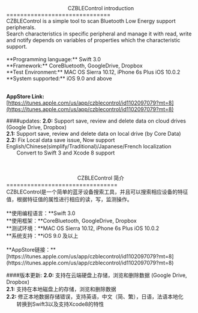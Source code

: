 <Center>CZBLEControl introduction</Center>
==============================
<br/>
CZBLEControl is a simple tool to scan Bluetooth Low Energy support peripherals.<br/> 
Search characteristics in specific peripheral and manage it with read, write and notify depends on variables of properties which the characteristic support.
<br/><br/>
**Programming language:** Swift 3.0<br/>
**Framework:** CoreBluetooth, GoogleDrive, Dropbox<br/>
**Test Environment:** MAC OS Sierra 10.12, iPhone 6s Plus iOS 10.0.2<br/>
**System supported:** iOS 9.0 and above<br/><br/>

**AppStore Link:** <br/>
[https://itunes.apple.com/us/app/czblecontrol/id1102097079?mt=8](https://itunes.apple.com/us/app/czblecontrol/id1102097079?mt=8)

####updates:
**2.0:** Support save, review and delete data on cloud drives (Google Drive, Dropbox) </br>
**2.1:** Support save, review and delete data on local drive (by Core Data)<br/>
**2.2:** Fix Local data save issue, Now support English/Chinese(simplify/Traditional)/Japanese/French localization<br/>
&nbsp;&nbsp;&nbsp;&nbsp;&nbsp;&nbsp;&nbsp;Convert to Swift 3 and Xcode 8 support
</br></br></br>

<Center>CZBLEControl 简介</Center>
================================
<br/>
CZBLEControl是一个简单的蓝牙设备搜索工具，并且可以搜索相应设备的特征值，根据特征值的属性进行相应的读，写，监测操作。
<br/><br/>
**使用编程语言：**Swift 3.0<br/>
**使用框架：**CoreBluetooth, GoogleDrive, Dropbox<br/>
**测试环境：**MAC OS Sierra 10.12, iPhone 6s Plus iOS 10.0.2<br/>
**系统支持：**iOS 9.0 及以上<br/><br/>
**AppStore链接：**<br/>
[https://itunes.apple.com/us/app/czblecontrol/id1102097079?mt=8](https://itunes.apple.com/us/app/czblecontrol/id1102097079?mt=8)

####版本更新:
**2.0:** 支持在云端硬盘上存储，浏览和删除数据 (Google Drive, Dropbox) </br>
**2.1:** 支持在本地磁盘上的存储，浏览和删除数据<br/>
**2.2:** 修正本地数据存储错误，支持英语，中文（简、繁），日语，法语本地化<br/>
&nbsp;&nbsp;&nbsp;&nbsp;&nbsp;&nbsp;&nbsp;转换到Swift3以及支持Xcode8的特性
